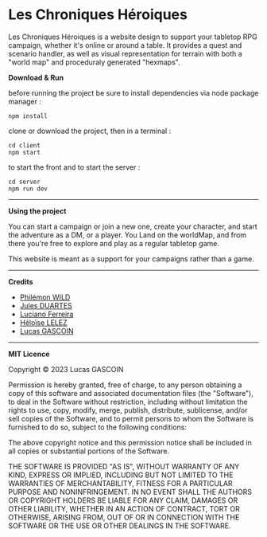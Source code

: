 # Les Chroniques Héroiques #

Les Chroniques Héroiques is a website design to support your tabletop RPG campaign, whether it's online or around a table. It provides a quest and scenario handler, as well as visual representation for terrain with both a "world map" and proceduraly generated "hexmaps".

**Download & Run**

before running the project be sure to install dependencies via node package manager :
```
npm install
```

clone or download the project, then in a terminal : 

```
cd client
npm start
```

to start the front and to start the server : 
````
cd server
npm run dev
````
***
**Using the project**

You can start a campaign or join a new one, create your character, and start the adventure as a DM, or a player. You Land on the worldMap, and from there you're free to explore and play as a regular tabletop game.

This website is meant as a support for your campaigns rather than a game.
***

**Credits**

- [Philémon WILD](https://github.com/Iagomorph)
- [Jules DUARTES](https://github.com/DuarteJules)
- [Luciano Ferreira](https://github.com/FerreiraLuciano)
- [Héloïse LELEZ](https://github.com/Heloise-lelez)
- [Lucas GASCOIN](https://github.com/LucasGascn)

***

**MIT Licence**

Copyright © 2023 Lucas GASCOIN

Permission is hereby granted, free of charge, to any person obtaining a copy
of this software and associated documentation files (the "Software"), to deal
in the Software without restriction, including without limitation the rights
to use, copy, modify, merge, publish, distribute, sublicense, and/or sell
copies of the Software, and to permit persons to whom the Software is
furnished to do so, subject to the following conditions:

The above copyright notice and this permission notice shall be included in all
copies or substantial portions of the Software.

THE SOFTWARE IS PROVIDED "AS IS", WITHOUT WARRANTY OF ANY KIND, EXPRESS OR
IMPLIED, INCLUDING BUT NOT LIMITED TO THE WARRANTIES OF MERCHANTABILITY,
FITNESS FOR A PARTICULAR PURPOSE AND NONINFRINGEMENT. IN NO EVENT SHALL THE
AUTHORS OR COPYRIGHT HOLDERS BE LIABLE FOR ANY CLAIM, DAMAGES OR OTHER
LIABILITY, WHETHER IN AN ACTION OF CONTRACT, TORT OR OTHERWISE, ARISING FROM,
OUT OF OR IN CONNECTION WITH THE SOFTWARE OR THE USE OR OTHER DEALINGS IN THE
SOFTWARE.
